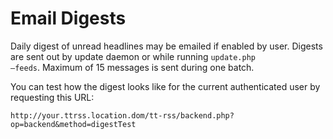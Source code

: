 Email Digests
=============

Daily digest of unread headlines may be emailed if enabled by user.
Digests are sent out by update daemon or while running <code>update.php
—feeds</code>. Maximum of 15 messages is sent during one batch.

You can test how the digest looks like for the current authenticated
user by requesting this URL:

    http://your.ttrss.location.dom/tt-rss/backend.php?op=backend&method=digestTest